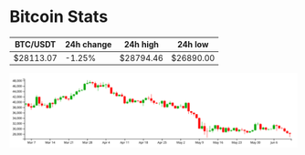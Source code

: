 # Bitcoin Stats

BTC/USDT|24h change|24h high|24h low|
|---|---|---|---|
|$28113.07|-1.25%|$28794.46|$26890.00|

<img src="./chart.svg">
